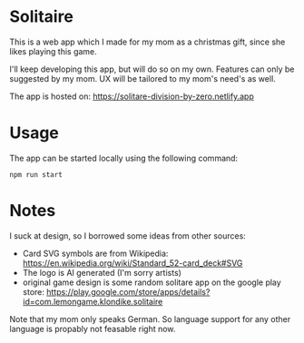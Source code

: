 # Solitaire

This is a web app which I made for my mom as a christmas gift, since she likes playing this game.

I'll keep developing this app, but will do so on my own.
Features can only be suggested by my mom.
UX will be tailored to my mom's need's as well.

The app is hosted on: https://solitare-division-by-zero.netlify.app

# Usage

The app can be started locally using the following command:

```
npm run start
```

# Notes

I suck at design, so I borrowed some ideas from other sources:

- Card SVG symbols are from Wikipedia: https://en.wikipedia.org/wiki/Standard_52-card_deck#SVG
- The logo is AI generated (I'm sorry artists)
- original game design is some random solitare app on the google play store: https://play.google.com/store/apps/details?id=com.lemongame.klondike.solitaire

Note that my mom only speaks German.
So language support for any other language is propably not feasable right now.